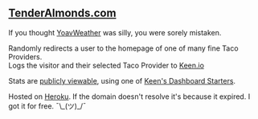 ## [TenderAlmonds.com](http://tenderalmonds.com)
If you thought [YoavWeather](https://github.com/zackboe/yoavweather) was silly, you were sorely mistaken.

Randomly redirects a user to the homepage of one of many fine Taco Providers.  
Logs the visitor and their selected Taco Provider to [Keen.io](https://keen.io)

Stats are [publicly viewable](http://www.tenderalmonds.com/stats), using one of [Keen's Dashboard Starters](http://keen.github.io/dashboards/).

Hosted on [Heroku](https://heroku.com). If the domain doesn't resolve it's because it expired. I got it for free.
¯\\\_(ツ)_/¯
